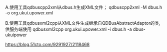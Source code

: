 A.使用工具qdbuscpp2xml从dbus.h生成XML文件；
qdbuscpp2xml -M dbus.h -o org.ukui.upower.xml

B.使用工具qdbusxml2cpp从XML文件生成继承自QDBusAbstractAdaptor的类,供服务端使用
qdbusxml2cpp org.ukui.upower.xml -i dbus.h -a dbus-ukuipower

https://blog.51cto.com/9291927/2118468
